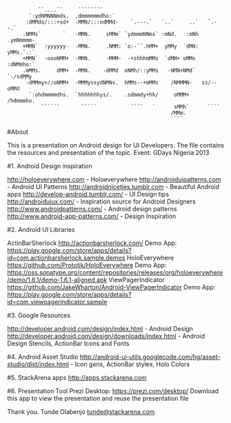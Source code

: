                                                                             
                                                                                
              ``....``     ````````                                             
           `:ydNMNNNmds.  .dmmmmmmdho:`                                         
          :dMMdo/:::+sd+  -MMN/:::odMMd-    `.---.`   `..`     ..`   `.--.`     
         .NMMs`       `   -MMN.     sMMm` `ydmmmNNms` :mNd.   :mNh .ymNmmmm-    
         +MMN`  :yyyyyy-  -MMN.     .NMM: `o:-``.hMM+  yMMy  `dMN: yMMs.`.:`    
         +MMN`  -oooNMM+  -MMN.     -MMM-  -+shhhmMMs  `dMM+ oMMo  :dNMmho:`    
         .mMMs.     dMM+  -MMN.    -dMMd  oNMh/::yMMs   -NMN+NMd`   `-/sdMMy    
          -dMMmy+//oNMM+  -MMMyssydNMNs.  hMMs--+mMMs    /NMMMN-   ss/--oMMd    
           `:ohdmmmmdhs.  `hhhhhhhys/.    .sdmmdy+hh/     oMMM+    /hdmmmho.    
               ``````       `````           ````   `      sMMh`      ````       
                                                         /MMm.                  
                                                         ````                   
                                                                                

																				
																				
#About

This is a presentation on Android design for UI Developers. The file contains the resources and presentation of the topic.
Event: GDays Nigeria 2013

#1. Android Design inspiration

http://holoeverywhere.com  - Holoeverywhere
http://androiduipatterns.com  - Android UI Patterns
http://androidniceties.tumblr.com  - Beautiful Android apps
http://develop-android.tumblr.com/ - UI Design tips
http://androiduiux.com/ - Inspiration source for Android Designers
http://www.androidpatterns.com/ - Android design patterns
http://www.android-app-patterns.com/ - Design Inspiration

#2. Android UI Libraries

ActinBarSherlock http://actionbarsherlock.com/
	Demo App: https://play.google.com/store/apps/details?id=com.actionbarsherlock.sample.demos
HoloEverywhere https://github.com/Prototik/HoloEverywhere
	Demo App: https://oss.sonatype.org/content/repositories/releases/org/holoeverywhere/demo/1.6.1/demo-1.6.1-aligned.apk
ViewPagerIndicator https://github.com/JakeWharton/Android-ViewPagerIndicator
	Demo App: https://play.google.com/store/apps/details?id=com.viewpagerindicator.sample
	
#3. Google Resources

http://developer.android.com/design/index.html - Android Design
http://developer.android.com/design/downloads/index.html - Android Design Stencils, ActionBar Icons and Fonts

#4. Android Asset Studio
http://android-ui-utils.googlecode.com/hg/asset-studio/dist/index.html - Icon gens, ActionBar styles, Holo Colors

#5. StackArena apps
http://apps.stackarena.com

#6. Presentation Tool
Prezi Desktop: https://prezi.com/desktop/ Download this app to view the presentation and reuse the presentation file


Thank you.
Tunde Olabenjo
tunde@stackarena.com